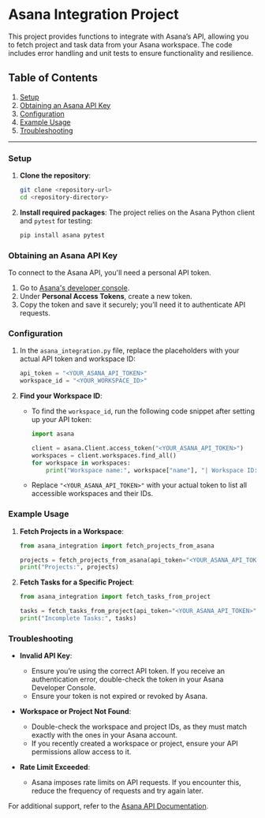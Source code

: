 # Asana Integration Project

This project provides functions to integrate with Asana’s API, allowing you to fetch project and task data from your Asana workspace. The code includes error handling and unit tests to ensure functionality and resilience.

## Table of Contents
1. [Setup](#setup)
2. [Obtaining an Asana API Key](#obtaining-an-asana-api-key)
3. [Configuration](#configuration)
4. [Example Usage](#example-usage)
5. [Troubleshooting](#troubleshooting)

---

### Setup

1. **Clone the repository**:
   ```bash
   git clone <repository-url>
   cd <repository-directory>
   ```

2. **Install required packages**:
   The project relies on the Asana Python client and `pytest` for testing:
   ```bash
   pip install asana pytest
   ```

### Obtaining an Asana API Key

To connect to the Asana API, you'll need a personal API token.

1. Go to [Asana's developer console](https://app.asana.com/0/developer-console).
2. Under **Personal Access Tokens**, create a new token.
3. Copy the token and save it securely; you’ll need it to authenticate API requests.

### Configuration

1. In the `asana_integration.py` file, replace the placeholders with your actual API token and workspace ID:
   ```python
   api_token = "<YOUR_ASANA_API_TOKEN>"
   workspace_id = "<YOUR_WORKSPACE_ID>"
   ```

2. **Find your Workspace ID**:
   - To find the `workspace_id`, run the following code snippet after setting up your API token:
     ```python
     import asana

     client = asana.Client.access_token("<YOUR_ASANA_API_TOKEN>")
     workspaces = client.workspaces.find_all()
     for workspace in workspaces:
         print("Workspace name:", workspace["name"], "| Workspace ID:", workspace["gid"])
     ```
   - Replace `"<YOUR_ASANA_API_TOKEN>"` with your actual token to list all accessible workspaces and their IDs.

### Example Usage

1. **Fetch Projects in a Workspace**:
   ```python
   from asana_integration import fetch_projects_from_asana

   projects = fetch_projects_from_asana(api_token="<YOUR_ASANA_API_TOKEN>", workspace_id="<YOUR_WORKSPACE_ID>")
   print("Projects:", projects)
   ```

2. **Fetch Tasks for a Specific Project**:
   ```python
   from asana_integration import fetch_tasks_from_project

   tasks = fetch_tasks_from_project(api_token="<YOUR_ASANA_API_TOKEN>", project_id="<PROJECT_ID>", status_filter="incomplete")
   print("Incomplete Tasks:", tasks)
   ```

### Troubleshooting

- **Invalid API Key**:
  - Ensure you’re using the correct API token. If you receive an authentication error, double-check the token in your Asana Developer Console.
  - Ensure your token is not expired or revoked by Asana.

- **Workspace or Project Not Found**:
  - Double-check the workspace and project IDs, as they must match exactly with the ones in your Asana account.
  - If you recently created a workspace or project, ensure your API permissions allow access to it.

- **Rate Limit Exceeded**:
  - Asana imposes rate limits on API requests. If you encounter this, reduce the frequency of requests and try again later.

For additional support, refer to the [Asana API Documentation](https://developers.asana.com/docs/).
